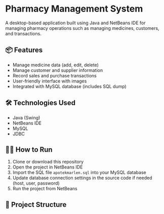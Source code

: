 # Pharmacy Management System

A desktop-based application built using Java and NetBeans IDE for managing pharmacy operations such as managing medicines, customers, and transactions.

## 📦 Features

- Manage medicine data (add, edit, delete)
- Manage customer and supplier information
- Record sales and purchase transactions
- User-friendly interface with images
- Integrated with MySQL database (includes SQL dump)

## 🛠️ Technologies Used

- Java (Swing)
- NetBeans IDE
- MySQL
- JDBC

## 🧑‍💻 How to Run

1. Clone or download this repository
2. Open the project in NetBeans IDE
3. Import the SQL file `apotekmarlen.sql` into your MySQL database
4. Update database connection settings in the source code if needed (host, user, password)
5. Run the project from NetBeans

## 📁 Project Structure

